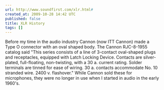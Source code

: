 ```yaml
---
url: http://www.soundfirst.com/xlr.html#
created_at: 2009-10-28 14:42 UTC
published: false
title: XLR History
tags: []
---
```


Before my time in the audio industry Cannon (now ITT Cannon) made a Type O connector with an oval shaped body. The Cannon RJC-8-1955 catalog said "This series consists of a line of 3-contact oval-shaped plugs and receptacles, equipped with Latch Locking Device. Contacts are silver-plated, full-floating, non-twisting, with a 30 a. current rating. Solder terminals are tinned for ease of wiring. 30 a. contacts accommodate No. 10 stranded wire. 2400 v. flashover." While Cannon sold these for microphones, they were no longer in use when I started in audio in the early 1960's.
